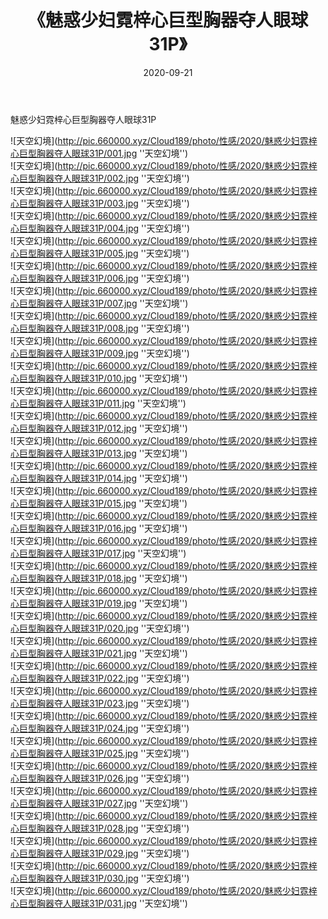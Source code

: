 ﻿---
layout: post
title:  《魅惑少妇霓梓心巨型胸器夺人眼球31P》
date:   2020-09-21
img: http://pic.660000.xyz/Cloud189/photo/性感/2020/魅惑少妇霓梓心巨型胸器夺人眼球31P/000.jpg
categories: [美女, 性感, 泳衣]
---

魅惑少妇霓梓心巨型胸器夺人眼球31P



![天空幻境](http://pic.660000.xyz/Cloud189/photo/性感/2020/魅惑少妇霓梓心巨型胸器夺人眼球31P/001.jpg ''天空幻境'') <br>
![天空幻境](http://pic.660000.xyz/Cloud189/photo/性感/2020/魅惑少妇霓梓心巨型胸器夺人眼球31P/002.jpg ''天空幻境'') <br>
![天空幻境](http://pic.660000.xyz/Cloud189/photo/性感/2020/魅惑少妇霓梓心巨型胸器夺人眼球31P/003.jpg ''天空幻境'') <br>
![天空幻境](http://pic.660000.xyz/Cloud189/photo/性感/2020/魅惑少妇霓梓心巨型胸器夺人眼球31P/004.jpg ''天空幻境'') <br>
![天空幻境](http://pic.660000.xyz/Cloud189/photo/性感/2020/魅惑少妇霓梓心巨型胸器夺人眼球31P/005.jpg ''天空幻境'') <br>
![天空幻境](http://pic.660000.xyz/Cloud189/photo/性感/2020/魅惑少妇霓梓心巨型胸器夺人眼球31P/006.jpg ''天空幻境'') <br>
![天空幻境](http://pic.660000.xyz/Cloud189/photo/性感/2020/魅惑少妇霓梓心巨型胸器夺人眼球31P/007.jpg ''天空幻境'') <br>
![天空幻境](http://pic.660000.xyz/Cloud189/photo/性感/2020/魅惑少妇霓梓心巨型胸器夺人眼球31P/008.jpg ''天空幻境'') <br>
![天空幻境](http://pic.660000.xyz/Cloud189/photo/性感/2020/魅惑少妇霓梓心巨型胸器夺人眼球31P/009.jpg ''天空幻境'') <br>
![天空幻境](http://pic.660000.xyz/Cloud189/photo/性感/2020/魅惑少妇霓梓心巨型胸器夺人眼球31P/010.jpg ''天空幻境'') <br>
![天空幻境](http://pic.660000.xyz/Cloud189/photo/性感/2020/魅惑少妇霓梓心巨型胸器夺人眼球31P/011.jpg ''天空幻境'') <br>
![天空幻境](http://pic.660000.xyz/Cloud189/photo/性感/2020/魅惑少妇霓梓心巨型胸器夺人眼球31P/012.jpg ''天空幻境'') <br>
![天空幻境](http://pic.660000.xyz/Cloud189/photo/性感/2020/魅惑少妇霓梓心巨型胸器夺人眼球31P/013.jpg ''天空幻境'') <br>
![天空幻境](http://pic.660000.xyz/Cloud189/photo/性感/2020/魅惑少妇霓梓心巨型胸器夺人眼球31P/014.jpg ''天空幻境'') <br>
![天空幻境](http://pic.660000.xyz/Cloud189/photo/性感/2020/魅惑少妇霓梓心巨型胸器夺人眼球31P/015.jpg ''天空幻境'') <br>
![天空幻境](http://pic.660000.xyz/Cloud189/photo/性感/2020/魅惑少妇霓梓心巨型胸器夺人眼球31P/016.jpg ''天空幻境'') <br>
![天空幻境](http://pic.660000.xyz/Cloud189/photo/性感/2020/魅惑少妇霓梓心巨型胸器夺人眼球31P/017.jpg ''天空幻境'') <br>
![天空幻境](http://pic.660000.xyz/Cloud189/photo/性感/2020/魅惑少妇霓梓心巨型胸器夺人眼球31P/018.jpg ''天空幻境'') <br>
![天空幻境](http://pic.660000.xyz/Cloud189/photo/性感/2020/魅惑少妇霓梓心巨型胸器夺人眼球31P/019.jpg ''天空幻境'') <br>
![天空幻境](http://pic.660000.xyz/Cloud189/photo/性感/2020/魅惑少妇霓梓心巨型胸器夺人眼球31P/020.jpg ''天空幻境'') <br>
![天空幻境](http://pic.660000.xyz/Cloud189/photo/性感/2020/魅惑少妇霓梓心巨型胸器夺人眼球31P/021.jpg ''天空幻境'') <br>
![天空幻境](http://pic.660000.xyz/Cloud189/photo/性感/2020/魅惑少妇霓梓心巨型胸器夺人眼球31P/022.jpg ''天空幻境'') <br>
![天空幻境](http://pic.660000.xyz/Cloud189/photo/性感/2020/魅惑少妇霓梓心巨型胸器夺人眼球31P/023.jpg ''天空幻境'') <br>
![天空幻境](http://pic.660000.xyz/Cloud189/photo/性感/2020/魅惑少妇霓梓心巨型胸器夺人眼球31P/024.jpg ''天空幻境'') <br>
![天空幻境](http://pic.660000.xyz/Cloud189/photo/性感/2020/魅惑少妇霓梓心巨型胸器夺人眼球31P/025.jpg ''天空幻境'') <br>
![天空幻境](http://pic.660000.xyz/Cloud189/photo/性感/2020/魅惑少妇霓梓心巨型胸器夺人眼球31P/026.jpg ''天空幻境'') <br>
![天空幻境](http://pic.660000.xyz/Cloud189/photo/性感/2020/魅惑少妇霓梓心巨型胸器夺人眼球31P/027.jpg ''天空幻境'') <br>
![天空幻境](http://pic.660000.xyz/Cloud189/photo/性感/2020/魅惑少妇霓梓心巨型胸器夺人眼球31P/028.jpg ''天空幻境'') <br>
![天空幻境](http://pic.660000.xyz/Cloud189/photo/性感/2020/魅惑少妇霓梓心巨型胸器夺人眼球31P/029.jpg ''天空幻境'') <br>
![天空幻境](http://pic.660000.xyz/Cloud189/photo/性感/2020/魅惑少妇霓梓心巨型胸器夺人眼球31P/030.jpg ''天空幻境'') <br>
![天空幻境](http://pic.660000.xyz/Cloud189/photo/性感/2020/魅惑少妇霓梓心巨型胸器夺人眼球31P/031.jpg ''天空幻境'') <br>